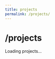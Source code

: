 ```yaml
---
title: projects
permalink: /projects/
---
```


# /projects

<div id="projects-container">
  <div id="loading" class="loading">
    <div class="loading-spinner"></div>
    <p id="loading-text">Loading projects...</p>
  </div>
  <div id="error" class="error" style="display: none;">
    <p>Failed to load projects. Please try again later.</p>
    <button id="retry-button" class="retry-button">Retry</button>
  </div>
  <div id="projects-list" class="projects-list" style="display: none;">
    <!-- Projects will be dynamically loaded here -->
  </div>
</div>

<script>
class GitHubProjects {
  constructor() {
    this.username = 'gLuColte'; // Your GitHub username
    this.apiBase = 'https://api.github.com';
    
    // Projects to ignore - edit this list directly in the code
    this.ignoreList = [
      'garyJune',
      'glucolte.github.io'
      // Add more project names here as needed
    ];
    
    this.init();
  }

  async init() {
    try {
      await this.loadProjects();
    } catch (error) {
      console.error('Error loading projects:', error);
      this.showError();
    }
  }

  async loadProjects() {
    const loadingEl = document.getElementById('loading');
    const errorEl = document.getElementById('error');
    const projectsEl = document.getElementById('projects-list');
    const loadingText = document.getElementById('loading-text');

    try {
      // Fetch repositories
      loadingText.textContent = 'Loading projects...';
      const reposResponse = await fetch(`${this.apiBase}/users/${this.username}/repos?sort=updated&per_page=100`);
      
      if (!reposResponse.ok) {
        if (reposResponse.status === 403) {
          throw new Error('GitHub API rate limit exceeded. Please try again later.');
        }
        throw new Error(`HTTP error! status: ${reposResponse.status}`);
      }
      
      const repos = await reposResponse.json();
      
      // Filter out forks, ignored projects, and GitHub Pages site
      const filteredRepos = repos
        .filter(repo => !repo.fork && 
                       repo.name !== this.username + '.github.io' &&
                       !this.ignoreList.includes(repo.name))
        .sort((a, b) => b.stargazers_count - a.stargazers_count);

      this.currentProjects = filteredRepos;

      // Projects are ready to render (no README fetching needed)
      this.renderProjects(filteredRepos);
      
      loadingEl.style.display = 'none';
      projectsEl.style.display = 'block';
      
    } catch (error) {
      console.error('Error fetching projects:', error);
      loadingEl.style.display = 'none';
      errorEl.style.display = 'block';
      errorEl.querySelector('p').textContent = error.message || 'Failed to load projects. Please try again later.';
    }
  }

  renderProjects(projects) {
    const projectsEl = document.getElementById('projects-list');
    
    if (projects.length === 0) {
      projectsEl.innerHTML = '<p>No projects found.</p>';
      return;
    }

    const projectsHTML = projects.map(project => this.createProjectCard(project)).join('');
    projectsEl.innerHTML = projectsHTML;
  }

  createProjectCard(project) {
    const languages = project.language ? `<span class="language">${project.language}</span>` : '';
    const stars = project.stargazers_count > 0 ? `<span class="stars">⭐ ${project.stargazers_count}</span>` : '';
    const updatedDate = new Date(project.updated_at).toLocaleDateString();

    return `
      <div class="project-card">
        <div class="project-header">
          <h3 class="project-title">
            <a href="${project.html_url}" target="_blank" rel="noopener">${project.name}</a>
          </h3>
          <div class="project-meta">
            ${languages}
            ${stars}
            <span class="updated">Updated ${updatedDate}</span>
          </div>
        </div>
        ${project.description ? `<p class="project-description">${project.description}</p>` : ''}
        <div class="project-links">
          <a href="${project.html_url}" target="_blank" rel="noopener">View on GitHub</a>
          ${project.homepage ? `<a href="${project.homepage}" target="_blank" rel="noopener">Live Demo</a>` : ''}
        </div>
      </div>
    `;
  }

  showError() {
    document.getElementById('loading').style.display = 'none';
    document.getElementById('error').style.display = 'block';
    
    // Setup retry button
    const retryButton = document.getElementById('retry-button');
    retryButton.addEventListener('click', () => {
      document.getElementById('error').style.display = 'none';
      document.getElementById('loading').style.display = 'block';
      this.loadProjects();
    });
  }
}

// Initialize when DOM is loaded
document.addEventListener('DOMContentLoaded', () => {
  new GitHubProjects();
});
</script>